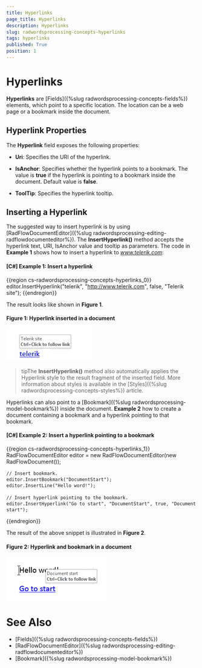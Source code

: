 ```yaml
---
title: Hyperlinks
page_title: Hyperlinks
description: Hyperlinks
slug: radwordsprocessing-concepts-hyperlinks
tags: hyperlinks
published: True
position: 1
---
```


# Hyperlinks



__Hyperlinks__ are [Fields]({%slug radwordsprocessing-concepts-fields%}) elements, which point to a specific location. The location can be a web page or a bookmark inside the document.
      

## Hyperlink Properties

The __Hyperlink__ field exposes the following properties:
        

* __Uri__: Specifies the URI of the hyperlink.           

* __IsAnchor__: Specifies whether the hyperlink points to a bookmark. The value is __true__ if the hyperlink is pointing to a bookmark inside the document. Default value is __false__.          

* __ToolTip__: Specifies the hyperlink tooltip.
            

## Inserting a Hyperlink

The suggested way to insert hyperlink is by using [RadFlowDocumentEditor]({%slug radwordsprocessing-editing-radflowdocumenteditor%}). The __InsertHyperlink()__ method accepts the hyperlink text, URI, IsAnchor value and tooltip as parameters. The code in __Example 1__ shows how to insert a hyperlink to *www.telerik.com*:
        

#### __[C#] Example 1: Insert a hyperlink__

{{region cs-radwordsprocessing-concepts-hyperlinks_0}}
	editor.InsertHyperlink("telerik", "http://www.telerik.com", false, "Telerik site");
{{endregion}}



The result looks like shown in __Figure 1__.

#### Figure 1: Hyperlink inserted in a document
![Rad Words Processing Concepts Hyperlinks 01](images/RadWordsProcessing_Concepts_Hyperlinks_01.png)

>tipThe  __InsertHyperlink()__ method also automatically applies the Hyperlink style to the result fragment of the inserted  field. More information about styles is available in the [Styles]({%slug radwordsprocessing-concepts-styles%}) article.
          

Hyperlinks can also point to a [Bookmark]({%slug radwordsprocessing-model-bookmark%}) inside the document. __Example 2__ how to create a document containing a bookmark and a hyperlink pointing to that bookmark.
        

#### __[C#] Example 2: Insert a hyperlink pointing to a bookmark__

{{region cs-radwordsprocessing-concepts-hyperlinks_1}}
	RadFlowDocumentEditor editor = new RadFlowDocumentEditor(new RadFlowDocument());
	
	// Insert bookmark.
	editor.InsertBookmark("DocumentStart");
	editor.InsertLine("Hello word!");
	
	// Insert hyperlink pointing to the bookmark.
	editor.InsertHyperlink("Go to start", "DocumentStart", true, "Document start");
{{endregion}}



The result of the above snippet is illustrated in __Figure 2__.

#### Figure 2: Hyperlink and bookmark in a document
  ![Rad Words Processing Concepts Hyperlinks 02](images/RadWordsProcessing_Concepts_Hyperlinks_02.png)

# See Also

 * [Fields]({%slug radwordsprocessing-concepts-fields%})
 * [RadFlowDocumentEditor]({%slug radwordsprocessing-editing-radflowdocumenteditor%})
 * [Bookmark]({%slug radwordsprocessing-model-bookmark%})
